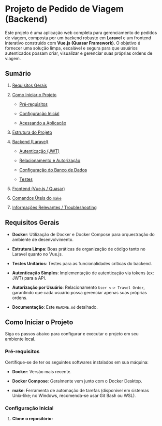 # Projeto de Pedido de Viagem (Backend)

Este projeto é uma aplicação web completa para gerenciamento de pedidos de viagem, composta por um backend robusto em **Laravel** e um frontend interativo construído com **Vue.js (Quasar Framework)**. O objetivo é fornecer uma solução limpa, escalável e segura para que usuários autenticados possam criar, visualizar e gerenciar suas próprias ordens de viagem.

## Sumário

1. [Requisitos Gerais](#requisitos-gerais)

2. [Como Iniciar o Projeto](#como-iniciar-o-projeto)

   * [Pré-requisitos](#pré-requisitos)

   * [Configuração Inicial](#configuração-inicial)

   * [Acessando a Aplicação](#acessando-a-aplicação)

3. [Estrutura do Projeto](#estrutura-do-projeto)

4. [Backend (Laravel)](#backend-laravel)

   * [Autenticação (JWT)](#autenticação-jwt)

   * [Relacionamento e Autorização](#relacionamento-e-autorização)

   * [Configuração do Banco de Dados](#configuração-do-banco-de-dados)

   * [Testes](#testes)

5. [Frontend (Vue.js / Quasar)](#frontend-vuejs--quasar)

6. [Comandos Úteis do `make`](#comandos-úteis-do-make)

7. [Informações Relevantes / Troubleshooting](#informações-relevantes--troubleshooting)

## Requisitos Gerais

* **Docker**: Utilização de Docker e Docker Compose para orquestração do ambiente de desenvolvimento.

* **Estrutura Limpa**: Boas práticas de organização de código tanto no Laravel quanto no Vue.js.

* **Testes Unitários**: Testes para as funcionalidades críticas do backend.

* **Autenticação Simples**: Implementação de autenticação via tokens (ex: JWT) para a API.

* **Autorização por Usuário**: Relacionamento `User <-> Travel Order`, garantindo que cada usuário possa gerenciar apenas suas próprias ordens.

* **Documentação**: Este `README.md` detalhado.

## Como Iniciar o Projeto

Siga os passos abaixo para configurar e executar o projeto em seu ambiente local.

### Pré-requisitos

Certifique-se de ter os seguintes softwares instalados em sua máquina:

* **Docker**: Versão mais recente.

* **Docker Compose**: Geralmente vem junto com o Docker Desktop.

* **make**: Ferramenta de automação de tarefas (disponível em sistemas Unix-like; no Windows, recomenda-se usar Git Bash ou WSL).

### Configuração Inicial

1. **Clone o repositório:**
